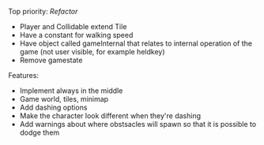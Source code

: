 Top priority: *Refactor*
  - Player and Collidable extend Tile
  - Have a constant for walking speed
  - Have object called gameInternal that relates
    to internal operation of the game (not user visible, for example heldkey)
  - Remove gamestate

Features:
- Implement always in the middle
- Game world, tiles, minimap
- Add dashing options
- Make the character look different when they're dashing 
- Add warnings about where obstsacles will spawn so that it is possible to dodge them
